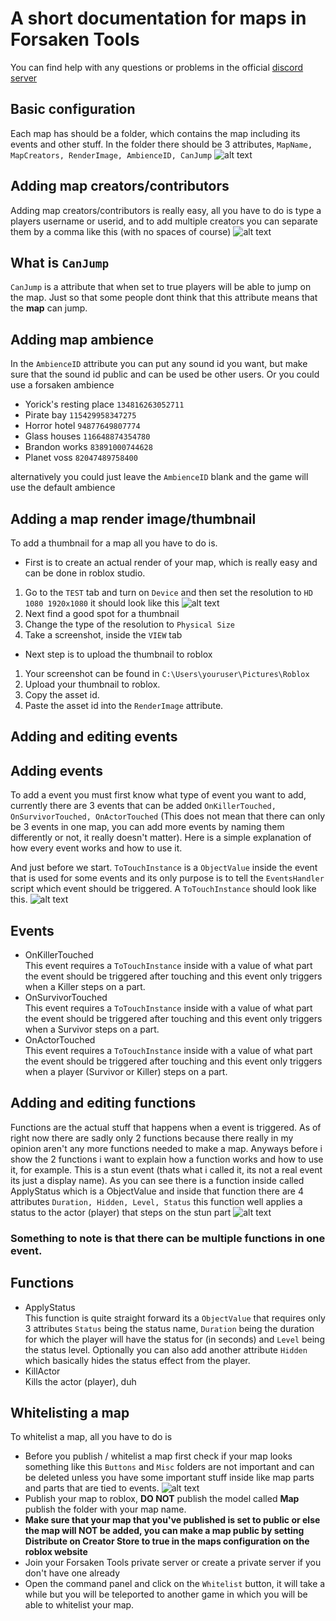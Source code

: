 # A short documentation for maps in Forsaken Tools

You can find help with any questions or problems in the official [discord server](https://youtu.be/xvFZjo5PgG0?list=RDxvFZjo5PgG0)

## Basic configuration

Each map has should be a folder, which contains the map including its events and other stuff. In the folder there should be 3 attributes, ``MapName, MapCreators, RenderImage, AmbienceID, CanJump``
![alt text](https://github.com/nextalksv2/Forsaken-Tools/blob/main/MiscAssets/NewMapOptions.png?raw=true)

## Adding map creators/contributors

Adding map creators/contributors is really easy, all you have to do is type a players username or userid, and to add multiple creators you can separate them by a comma like this (with no spaces of course)
![alt text](https://github.com/nextalksv2/Forsaken-Tools/blob/main/MiscAssets/MapCreators.png?raw=true)

## What is ``CanJump``

``CanJump`` is a attribute that when set to true players will be able to jump on the map. Just so that some people dont think that this attribute means that the **map** can jump.

## Adding map ambience

In the ``AmbienceID`` attribute you can put any sound id you want, but make sure that the sound id public and can be used be other users. Or you could use a forsaken ambience
- Yorick's resting place ``134816263052711``
- Pirate bay ``115429958347275``
- Horror hotel ``94877649807774``
- Glass houses ``116648874354780``
- Brandon works ``83891000744628``
- Planet voss ``82047489758400``  

alternatively you could just leave the ``AmbienceID`` blank and the game will use the default ambience

## Adding a map render image/thumbnail

To add a thumbnail for a map all you have to do is.
- First is to create an actual render of your map, which is really easy and can be done in roblox studio.
1. Go to the `TEST` tab and turn on `Device` and then set the resolution to `HD 1080 1920x1080` it should look like this
![alt text](https://github.com/nextalksv2/Forsaken-Tools/blob/main/MiscAssets/MapRenderStep1.png?raw=true)
2. Next find a good spot for a thumbnail
3. Change the type of the resolution to `Physical Size`
4. Take a screenshot, inside the `VIEW` tab
- Next step is to upload the thumbnail to roblox
1. Your screenshot can be found in `C:\Users\youruser\Pictures\Roblox`
2. Upload your thumbnail to roblox.
3. Copy the asset id.
4. Paste the asset id into the `RenderImage` attribute.

## Adding and editing events

## Adding events
To add a event you must first know what type of event you want to add, currently there are 3 events that can be added `OnKillerTouched, OnSurvivorTouched, OnActorTouched` (This does not mean that there can only be 3 events in one map, you can add more events by naming them differently or not, it really doesn't matter). Here is a simple explanation of how every event works and how to use it.

And just before we start. `ToTouchInstance` is a `ObjectValue` inside the event that is used for some events and its only purpose is to tell the `EventsHandler` script which event should be triggered. A `ToTouchInstance` should look like this.
![alt text](https://github.com/nextalksv2/Forsaken-Tools/blob/main/MiscAssets/ToTouchInstance.png?raw=true)

## Events

- OnKillerTouched  
This event requires a `ToTouchInstance` inside with a value of what part the event should be triggered after touching and this event only triggers when a Killer steps on a part.
- OnSurvivorTouched  
This event requires a `ToTouchInstance` inside with a value of what part the event should be triggered after touching and this event only triggers when a Survivor steps on a part.
- OnActorTouched  
This event requires a `ToTouchInstance` inside with a value of what part the event should be triggered after touching and this event only triggers when a player (Survivor or Killer) steps on a part.

## Adding and editing functions

Functions are the actual stuff that happens when a event is triggered. As of right now there are sadly only 2 functions because there really in my opinion aren't any more functions needed to make a map. Anyways before i show the 2 functions i want to explain how a function works and how to use it, for example. This is a stun event (thats what i called it, its not a real event its just a display name). As you can see there is a function inside called ApplyStatus which is a ObjectValue and inside that function there are 4 attributes `Duration, Hidden, Level, Status` this function well applies a status to the actor (player) that steps on the stun part
![alt text](https://github.com/nextalksv2/Forsaken-Tools/blob/main/MiscAssets/StunExample.png?raw=true)

### Something to note is that there can be multiple functions in one event.

## Functions

- ApplyStatus  
This function is quite straight forward its a `ObjectValue` that requires only 3 attributes `Status` being the status name, `Duration` being the duration for which the player will have the status for (in seconds) and `Level` being the status level. Optionally you can also add another attribute `Hidden` which basically hides the status effect from the player.
- KillActor  
Kills the actor (player), duh

## Whitelisting a map

To whitelist a map, all you have to do is

- Before you publish / whitelist a map first check if your map looks something like this ``Buttons`` and ``Misc`` folders are not important and can be deleted unless you have some important stuff inside like map parts and parts that are tied to events.
![alt text](https://github.com/nextalksv2/Forsaken-Tools/blob/main/MiscAssets/BeforeExport.png?raw=true)
- Publish your map to roblox, **DO NOT** publish the model called **Map** publish the folder with your map name.
- **Make sure that your map that you've published is set to public or else the map will NOT be added, you can make a map public by setting Distribute on Creator Store to true in the maps configuration on the roblox website**
- Join your Forsaken Tools private server or create a private server if you don't have one already
- Open the command panel and click on the ``Whitelist`` button, it will take a while but you will be teleported to another game in which you will be able to whitelist your map.
